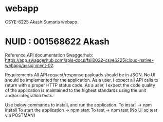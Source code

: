 # webapp
CSYE-6225 Akash Sumaria webapp.

# NUID : 001568622 Akash


Reference API documentation
Swaggerhub: https://app.swaggerhub.com/apis-docs/fall2022-csye6225/cloud-native-webapp/assignment-02. 

Requirements
All API request/response payloads should be in JSON.
No UI should be implemented for the application.
As a user, I expect all API calls to return with a proper HTTP status code.
As a user, I expect the code quality of the application is maintained to the highest standards using the unit and/or integration tests.

Use below commands to install, and run the application.
To install -> npm install
To start the application -> npm start
To test -> npm test (No UI so test via POSTMAN)


